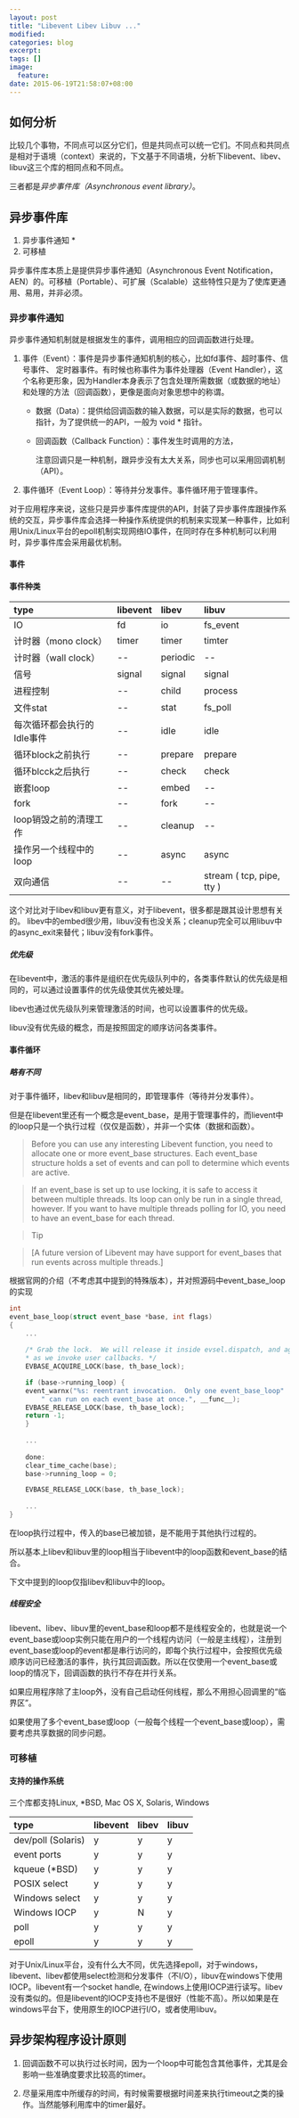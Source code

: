 ```yaml
---
layout: post
title: "Libevent Libev Libuv ..."
modified:
categories: blog
excerpt:
tags: []
image:
  feature:
date: 2015-06-19T21:58:07+08:00
---
```


## 如何分析

比较几个事物，不同点可以区分它们，但是共同点可以统一它们。不同点和共同点是相对于语境（context）来说的，下文基于不同语境，分析下libevent、libev、libuv这三个库的相同点和不同点。

三者都是*异步事件库（Asynchronous event library）*。

## 异步事件库

1. 异步事件通知 *
2. 可移植

异步事件库本质上是提供异步事件通知（Asynchronous Event Notification，AEN）的。可移植（Portable）、可扩展（Scalable）这些特性只是为了使库更通用、易用，并非必须。

### 异步事件通知

异步事件通知机制就是根据发生的事件，调用相应的回调函数进行处理。

1. 事件（Event）：事件是异步事件通知机制的核心，比如fd事件、超时事件、信号事件、
定时器事件。有时候也称事件为事件处理器（Event Handler），这个名称更形象，因为Handler本身表示了包含处理所需数据（或数据的地址）和处理的方法（回调函数），更像是面向对象思想中的称谓。

   * 数据（Data）：提供给回调函数的输入数据，可以是实际的数据，也可以指针，为了提供统一的API，一般为 void * 指针。
   
   * 回调函数（Callback Function）：事件发生时调用的方法，
     
     注意回调只是一种机制，跟异步没有太大关系，同步也可以采用回调机制（API）。

2. 事件循环（Event Loop）：等待并分发事件。事件循环用于管理事件。   

对于应用程序来说，这些只是异步事件库提供的API，封装了异步事件库跟操作系统的交互，异步事件库会选择一种操作系统提供的机制来实现某一种事件，比如利用Unix/Linux平台的epoll机制实现网络IO事件，在同时存在多种机制可以利用时，异步事件库会采用最优机制。

#### 事件

#### 事件种类

| type | libevent | libev | libuv |
|:---------|:-------|:--------|:-------|
| IO | fd | io | fs_event |
| 计时器（mono clock）| timer | timer | timter |
| 计时器（wall clock）| -- | periodic | -- |
| 信号 | signal | signal | signal |
| 进程控制 | -- | child | process |
| 文件stat | -- | stat | fs_poll |
| 每次循环都会执行的Idle事件 | -- |idle | idle |
| 循环block之前执行 | -- | prepare | prepare |
| 循环blcck之后执行 | -- | check | check |
| 嵌套loop | -- | embed | -- |
| fork | -- | fork | -- |
| loop销毁之前的清理工作 | -- | cleanup | -- |
| 操作另一个线程中的loop | -- | async | async |
| 双向通信 | -- | -- | stream ( tcp, pipe, tty ) |

这个对比对于libev和libuv更有意义，对于libevent，很多都是跟其设计思想有关的。
libev中的embed很少用，libuv没有也没关系；cleanup完全可以用libuv中的async_exit来替代；libuv没有fork事件。

##### 优先级

在libevent中，激活的事件是组织在优先级队列中的，各类事件默认的优先级是相同的，可以通过设置事件的优先级使其优先被处理。

libev也通过优先级队列来管理激活的时间，也可以设置事件的优先级。

libuv没有优先级的概念，而是按照固定的顺序访问各类事件。

#### 事件循环

##### 略有不同

对于事件循环，libev和libuv是相同的，即管理事件（等待并分发事件）。
   
但是在libevent里还有一个概念是event\_base，是用于管理事件的，而lievent中的loop只是一个执行过程（仅仅是函数），并非一个实体（数据和函数）。
   
> Before you can use any interesting Libevent function, you need to allocate one or more event\_base structures. Each event\_base structure holds a set of events and can poll to determine which events are active.
   
> If an event\_base is set up to use locking, it is safe to access it between multiple threads. Its loop can only be run in a single thread, however. If you want to have multiple threads polling for IO, you need to have an event\_base for each thread.

> Tip
   
> [A future version of Libevent may have support for event\_bases that run events across multiple threads.]
   
根据官网的介绍（不考虑其中提到的特殊版本），并对照源码中event\_base\_loop的实现
   
``` c
int
event_base_loop(struct event_base *base, int flags)
{
	...
	 
	/* Grab the lock.  We will release it inside evsel.dispatch, and again
	* as we invoke user callbacks. */
	EVBASE_ACQUIRE_LOCK(base, th_base_lock);

	if (base->running_loop) {
	event_warnx("%s: reentrant invocation.  Only one event_base_loop"
	    " can run on each event_base at once.", __func__);
	EVBASE_RELEASE_LOCK(base, th_base_lock);
	return -1;
	}
	 
	...
	 
	done:
	clear_time_cache(base);
	base->running_loop = 0;

	EVBASE_RELEASE_LOCK(base, th_base_lock);
	 
	... 
}
```
   
在loop执行过程中，传入的base已被加锁，是不能用于其他执行过程的。
   
所以基本上libev和libuv里的loop相当于libevent中的loop函数和event\_base的结合。

下文中提到的loop仅指libev和libuv中的loop。

##### 线程安全

libevent、libev、libuv里的event\_base和loop都不是线程安全的，也就是说一个event\_base或loop实例只能在用户的一个线程内访问（一般是主线程），注册到event\_base或loop的event都是串行访问的，即每个执行过程中，会按照优先级顺序访问已经激活的事件，执行其回调函数。所以在仅使用一个event\_base或loop的情况下，回调函数的执行不存在并行关系。

如果应用程序除了主loop外，没有自己启动任何线程，那么不用担心回调里的“临界区”。

如果使用了多个event_base或loop（一般每个线程一个event_base或loop），需要考虑共享数据的同步问题。

### 可移植

#### 支持的操作系统

三个库都支持Linux, *BSD, Mac OS X, Solaris, Windows

| type | libevent | libev | libuv |
|:---------|:-------|:--------|:-------|
| dev/poll (Solaris) | y | y | y |
| event ports | y | y | y |
| kqueue (*BSD) | y | y | y |
| POSIX select | y | y | y |
| Windows select | y | y | y |
| Windows IOCP | y | N | y |
| poll | y | y | y |
| epoll | y | y | y |

对于Unix/Linux平台，没有什么大不同，优先选择epoll，对于windows，libevent、libev都使用select检测和分发事件（不I/O），libuv在windows下使用IOCP。libevent有一个socket handle, 在windows上使用IOCP进行读写。libev没有类似的。但是libevent的IOCP支持也不是很好（性能不高）。所以如果是在windows平台下，使用原生的IOCP进行I/O，或者使用libuv。


## 异步架构程序设计原则

1. 回调函数不可以执行过长时间，因为一个loop中可能包含其他事件，尤其是会影响一些准确度要求比较高的timer。

2. 尽量采用库中所缓存的时间，有时候需要根据时间差来执行timeout之类的操作。当然能够利用库中的timer最好。
